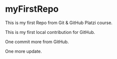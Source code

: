 # myFirstRepo
This is my first Repo from Git &amp; GitHub Platzi course.

This is my first local contribution for GitHub.


One commit more from GitHub.


One more update.
